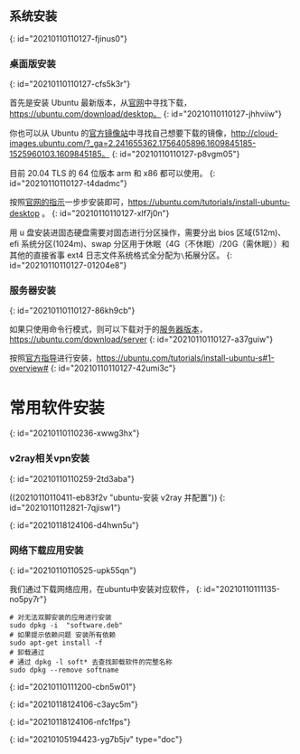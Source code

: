 ## 系统安装
{: id="20210110110127-fjinus0"}

### 桌面版安装
{: id="20210110110127-cfs5k3r"}

首先是安装 Ubuntu 最新版本，从[官网](https://ubuntu.com/download/desktop)中寻找下载，https://ubuntu.com/download/desktop。
{: id="20210110110127-jhhviiw"}

你也可以从 Ubuntu 的[官方镜像站](http://cloud-images.ubuntu.com/?_ga=2.241655362.1756405896.1609845185-1525960103.1609845185)中寻找自己想要下载的镜像，http://cloud-images.ubuntu.com/?_ga=2.241655362.1756405896.1609845185-1525960103.1609845185。
{: id="20210110110127-p8vgm05"}

目前 20.04 TLS 的 64 位版本 arm 和 x86 都可以使用。
{: id="20210110110127-t4dadmc"}

按照[官网的指示](https://ubuntu.com/tutorials/install-ubuntu-desktop)一步步安装即可，https://ubuntu.com/tutorials/install-ubuntu-desktop 。
{: id="20210110110127-xlf7j0n"}

用 u 盘安装进固态硬盘需要对固态进行分区操作，需要分出 bios 区域(512m)、efi 系统分区(1024m)、swap 分区用于休眠（4G（不休眠）/20G（需休眠））和其他的直接省事 ext4 日志文件系统格式全分配为`\`拓展分区。
{: id="20210110110127-01204e8"}

### 服务器安装
{: id="20210110110127-86kh9cb"}

如果只使用命令行模式，则可以下载对于的[服务器版本](https://ubuntu.com/download/server)，https://ubuntu.com/download/server
{: id="20210110110127-a37guiw"}

按照[官方指导](https://ubuntu.com/tutorials/install-ubuntu-server#1-overview)进行安装，https://ubuntu.com/tutorials/install-ubuntu-s#1-overview#
{: id="20210110110127-42umi3c"}

# 常用软件安装
{: id="20210110110236-xwwg3hx"}

### v2ray相关vpn安装
{: id="20210110110259-2td3aba"}

((20210110110411-eb83f2v "ubuntu-安装 v2ray 并配置"))
{: id="20210110112821-7qjisw1"}

{: id="20210118124106-d4hwn5u"}

### 网络下载应用安装
{: id="20210110110525-upk55qn"}

我们通过下载网络应用，在ubuntu中安装对应软件，
{: id="20210110111135-no5py7r"}

```
# 对无法双脚安装的应用进行安装
sudo dpkg -i  "software.deb"
# 如果提示依赖问题 安装所有依赖
sudo apt-get install -f
# 卸载通过
# 通过 dpkg -l soft* 去查找卸载软件的完整名称
sudo dpkg --remove softname

```
{: id="20210110111200-cbn5w01"}

{: id="20210118124106-c3ayc5m"}

{: id="20210118124106-nfc1fps"}


{: id="20210105194423-yg7b5jv" type="doc"}
